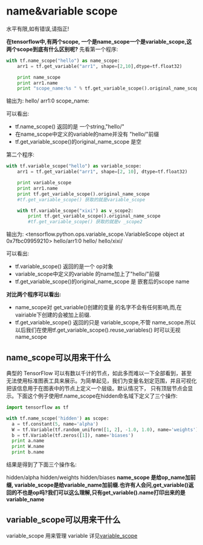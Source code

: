 # name&variable scope
水平有限,如有错误,请指正!

**在tensorflow中,有两个scope, 一个是name_scope一个是variable_scope,这两个scope到底有什么区别呢?**
先看第一个程序:
```python
with tf.name_scope("hello") as name_scope:
    arr1 = tf.get_variable("arr1", shape=[2,10],dtype=tf.float32)

    print name_scope
    print arr1.name
    print "scope_name:%s " % tf.get_variable_scope().original_name_scope
```
输出为:
hello/
arr1:0
scope_name:

可以看出:
- tf.name_scope() 返回的是 一个string,"hello/"
- 在name_scope中定义的variable的name并没有 "hello/"前缀
- tf.get_variable_scope()的original_name_scope 是空

第二个程序:
```python
with tf.variable_scope("hello") as variable_scope:
    arr1 = tf.get_variable("arr1", shape=[2, 10], dtype=tf.float32)

    print variable_scope
    print arr1.name
    print tf.get_variable_scope().original_name_scope
    #tf.get_variable_scope() 获取的就是variable_scope

    with tf.variable_scope("xixi") as v_scope2:
        print tf.get_variable_scope().original_name_scope
        #tf.get_variable_scope() 获取的就是v _scope2
```
输出为:
<tensorflow.python.ops.variable_scope.VariableScope object at 0x7fbc09959210>
hello/arr1:0
hello/
hello/xixi/

可以看出:
- tf.variable_scope() 返回的是一个 op对象
- variable_scope中定义的variable 的name加上了"hello/"前缀
- tf.get_variable_scope()的original_name_scope 是 嵌套后的scope name

**对比两个程序可以看出:**
- name_scope对 get_variable()创建的变量 的名字不会有任何影响,而,在vairiable下创建的会被加上前缀.
- tf.get_variable_scope() 返回的只是 variable_scope,不管 name_scope.所以以后我们在使用tf.get_variable_scope().reuse_variables() 时可以无视name_scope

## name_scope可以用来干什么
典型的 TensorFlow 可以有数以千计的节点，如此多而难以一下全部看到，甚至无法使用标准图表工具来展示。为简单起见，我们为变量名划定范围，并且可视化把该信息用于在图表中的节点上定义一个层级。默认情况下， 只有顶层节点会显示。下面这个例子使用tf.name_scope在hidden命名域下定义了三个操作:
```python
import tensorflow as tf

with tf.name_scope('hidden') as scope:
  a = tf.constant(5, name='alpha')
  W = tf.Variable(tf.random_uniform([1, 2], -1.0, 1.0), name='weights')
  b = tf.Variable(tf.zeros([1]), name='biases')
  print a.name
  print W.name
  print b.name
```
结果是得到了下面三个操作名:

hidden/alpha
hidden/weights
hidden/biases
**name_scope 是给op_name加前缀, variable_scope是给variable_name加前缀.也许有人会问,get_variable()返回的不也是op吗?我们可以这么理解,只有get_variable().name打印出来的是variable_name**

## variable_scope可以用来干什么
variable_scope 用来管理 variable 详见[variable_scope](http://blog.csdn.net/u012436149/article/details/53018924)
